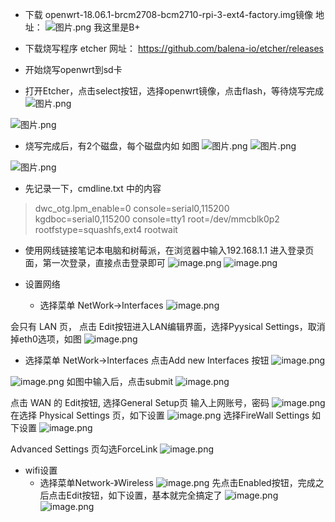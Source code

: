 + 下载
openwrt-18.06.1-brcm2708-bcm2710-rpi-3-ext4-factory.img镜像
地址：
![图片.png](https://upload-images.jianshu.io/upload_images/1691484-eebd88bbb38513a4.png?imageMogr2/auto-orient/strip%7CimageView2/2/w/1240)
我这里是B+

+ 下载烧写程序 etcher
网址：
https://github.com/balena-io/etcher/releases

+  开始烧写openwrt到sd卡
  -  打开Etcher，点击select按钮，选择openwrt镜像，点击flash，等待烧写完成
![图片.png](https://upload-images.jianshu.io/upload_images/1691484-89152e453cc426b9.png?imageMogr2/auto-orient/strip%7CimageView2/2/w/1240)

![图片.png](https://upload-images.jianshu.io/upload_images/1691484-d94e14dbb1c3bfcb.png?imageMogr2/auto-orient/strip%7CimageView2/2/w/1240)

+ 烧写完成后，有2个磁盘，每个磁盘内如 如图
![图片.png](https://upload-images.jianshu.io/upload_images/1691484-d14dac2fd5d89ee1.png?imageMogr2/auto-orient/strip%7CimageView2/2/w/1240)
![图片.png](https://upload-images.jianshu.io/upload_images/1691484-07ad01924a2494c8.png?imageMogr2/auto-orient/strip%7CimageView2/2/w/1240)

![图片.png](https://upload-images.jianshu.io/upload_images/1691484-c8b9721398961276.png?imageMogr2/auto-orient/strip%7CimageView2/2/w/1240)

+ 先记录一下，cmdline.txt 中的内容
>dwc_otg.lpm_enable=0 console=serial0,115200 kgdboc=serial0,115200 console=tty1 root=/dev/mmcblk0p2 rootfstype=squashfs,ext4 rootwait

+ 使用网线链接笔记本电脑和树莓派，在浏览器中输入192.168.1.1
进入登录页面，第一次登录，直接点击登录即可
![image.png](https://upload-images.jianshu.io/upload_images/1691484-d7c06f925ed50eac.png?imageMogr2/auto-orient/strip%7CimageView2/2/w/1240)
![image.png](https://upload-images.jianshu.io/upload_images/1691484-6d793714fa9c0502.png?imageMogr2/auto-orient/strip%7CimageView2/2/w/1240)


+ 设置网络
  - 选择菜单 NetWork->Interfaces
![image.png](https://upload-images.jianshu.io/upload_images/1691484-7d952fd9ad12e9b6.png?imageMogr2/auto-orient/strip%7CimageView2/2/w/1240)

会只有 LAN 页， 点击 Edit按钮进入LAN编辑界面，选择Pyysical Settings，取消掉eth0选项，如图
![image.png](https://upload-images.jianshu.io/upload_images/1691484-97ca7d5ecacbfa8a.png?imageMogr2/auto-orient/strip%7CimageView2/2/w/1240)
  -  选择菜单 NetWork->Interfaces 点击Add new Interfaces 按钮
![image.png](https://upload-images.jianshu.io/upload_images/1691484-d7ab0bf5eaf391d3.png?imageMogr2/auto-orient/strip%7CimageView2/2/w/1240)

![image.png](https://upload-images.jianshu.io/upload_images/1691484-0866dad78b01aab4.png?imageMogr2/auto-orient/strip%7CimageView2/2/w/1240)
如图中输入后，点击submit
![image.png](https://upload-images.jianshu.io/upload_images/1691484-95b0342cbbd0b60c.png?imageMogr2/auto-orient/strip%7CimageView2/2/w/1240)

点击 WAN 的 Edit按钮, 选择General Setup页 输入上网账号，密码
![image.png](https://upload-images.jianshu.io/upload_images/1691484-f89fab4b7e0d43fb.png?imageMogr2/auto-orient/strip%7CimageView2/2/w/1240)
在选择 Physical Settings 页，如下设置
![image.png](https://upload-images.jianshu.io/upload_images/1691484-52aedfb081b6d202.png?imageMogr2/auto-orient/strip%7CimageView2/2/w/1240)
选择FireWall Settings 如下设置
![image.png](https://upload-images.jianshu.io/upload_images/1691484-419581b3980d28d6.png?imageMogr2/auto-orient/strip%7CimageView2/2/w/1240)

Advanced Settings 页勾选ForceLink
![image.png](https://upload-images.jianshu.io/upload_images/1691484-a210a7caf1a12a61.png?imageMogr2/auto-orient/strip%7CimageView2/2/w/1240)

+ wifi设置
  - 选择菜单Network-》Wireless
![image.png](https://upload-images.jianshu.io/upload_images/1691484-f413e4f48b65b4fc.png?imageMogr2/auto-orient/strip%7CimageView2/2/w/1240)
先点击Enabled按钮，完成之后点击Edit按钮，如下设置，基本就完全搞定了
![image.png](https://upload-images.jianshu.io/upload_images/1691484-f54b460b7e697b05.png?imageMogr2/auto-orient/strip%7CimageView2/2/w/1240)
![image.png](https://upload-images.jianshu.io/upload_images/1691484-427215bff4f56789.png?imageMogr2/auto-orient/strip%7CimageView2/2/w/1240)


